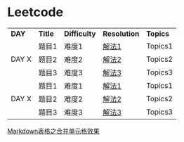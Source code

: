 # Leetcode


<table>
<tr>
    <td><b>DAY</b></td>
    <td><b>Title</b></td>
    <td><b>Difficulty</b></td>
    <td><b>Resolution</b></td>
    <td><b>Topics</b></td>
</tr>

<tr>
    <td rowspan="3"> DAY X </td>
    <td>题目1</td>
    <td>难度1</td>
    <td><a href="">解法1</a></td>
    <td>Topics1</td>
</tr>
<tr>
    <td>题目2</td>
    <td>难度2</td>
    <td><a href="">解法2</a></td>
    <td>Topics2</td>
</tr>
<tr>
    <td>题目3</td>
    <td>难度3</td>
    <td><a href="">解法3</a></td>
    <td>Topics3</td>
</tr>
<tr>
    <td rowspan="3"> DAY X </td>
    <td>题目1</td>
    <td>难度1</td>
    <td><a href="">解法1</a></td>
    <td>Topics1</td>
</tr>
<tr>
    <td>题目2</td>
    <td>难度2</td>
    <td><a href="">解法2</a></td>
    <td>Topics2</td>
</tr>
<tr>
    <td>题目3</td>
    <td>难度3</td>
    <td><a href="">解法3</a></td>
    <td>Topics3</td>
</tr>
</table>

[Markdown表格之合并单元格效果](https://blog.csdn.net/loongshawn/article/details/72829090)
